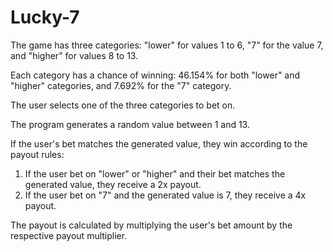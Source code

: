 # Lucky-7
The game has three categories: "lower" for values 1 to 6, "7" for the value 7, and "higher" for values 8 to 13.

Each category has a chance of winning: 46.154% for both "lower" and "higher" categories, and 7.692% for the "7" category.

The user selects one of the three categories to bet on.

The program generates a random value between 1 and 13.

If the user's bet matches the generated value, they win according to the payout rules:
  1. If the user bet on "lower" or "higher" and their bet matches the generated value, they receive a 2x payout.
  2. If the user bet on "7" and the generated value is 7, they receive a 4x payout.

The payout is calculated by multiplying the user's bet amount by the respective payout multiplier.
